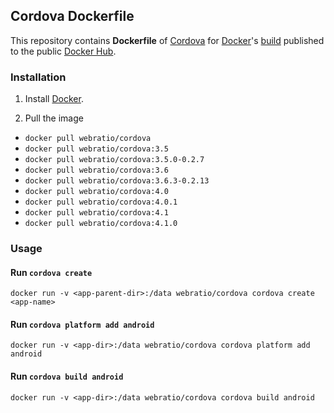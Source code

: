 ## Cordova Dockerfile

This repository contains **Dockerfile** of [Cordova](http://cordova.apache.org/) for [Docker](https://www.docker.com/)'s [build](https://registry.hub.docker.com/u/webratio/cordova/) published to the public [Docker Hub](https://hub.docker.com/).

### Installation

1. Install [Docker](https://www.docker.com/).

2. Pull the image
  * `docker pull webratio/cordova`
  * `docker pull webratio/cordova:3.5`
  * `docker pull webratio/cordova:3.5.0-0.2.7`
  * `docker pull webratio/cordova:3.6`
  * `docker pull webratio/cordova:3.6.3-0.2.13`
  * `docker pull webratio/cordova:4.0`
  * `docker pull webratio/cordova:4.0.1`
  * `docker pull webratio/cordova:4.1`
  * `docker pull webratio/cordova:4.1.0`

### Usage

#### Run `cordova create`

    docker run -v <app-parent-dir>:/data webratio/cordova cordova create <app-name>

#### Run `cordova platform add android`

    docker run -v <app-dir>:/data webratio/cordova cordova platform add android

#### Run `cordova build android`

    docker run -v <app-dir>:/data webratio/cordova cordova build android
